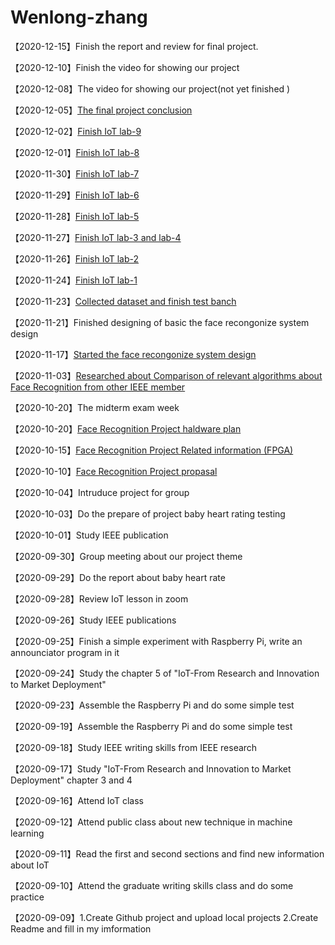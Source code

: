 # Wenlong-zhang

【2020-12-15】Finish the report and review for final project. 

【2020-12-10】Finish the video for showing our project

【2020-12-08】The video for showing our project(not yet finished )

【2020-12-05】[The final project conclusion](https://blog.csdn.net/SteveZwl/article/details/110878936)

【2020-12-02】[Finish IoT lab-9](https://github.com/SteveZwl/IOT-Lab)

【2020-12-01】[Finish IoT lab-8](https://github.com/SteveZwl/IOT-Lab)

【2020-11-30】[Finish IoT lab-7](https://github.com/SteveZwl/IOT-Lab)

【2020-11-29】[Finish IoT lab-6](https://github.com/SteveZwl/IOT-Lab)

【2020-11-28】[Finish IoT lab-5](https://github.com/SteveZwl/IOT-Lab)

【2020-11-27】[Finish IoT lab-3 and lab-4](https://github.com/SteveZwl/IOT-Lab)

【2020-11-26】[Finish IoT lab-2](https://github.com/SteveZwl/IoT-Lab)

【2020-11-24】[Finish IoT lab-1](https://github.com/SteveZwl/IoT-Lab)

【2020-11-23】[Collected dataset and finish test banch](https://github.com/SteveZwl/Face-Recognition/blob/main/Code%20for%20picture)

【2020-11-21】Finished designing of basic the face recongonize system design

【2020-11-17】[Started the face recongonize system design](https://github.com/SteveZwl/Face-Recognition/blob/main/Code%20for%20video)

【2020-11-03】[Researched about Comparison of relevant algorithms about Face Recognition from other IEEE member](https://github.com/hpc203/10kinds-light-face-detector-align-recognition)

【2020-10-20】The midterm exam week

【2020-10-20】[Face Recognition Project haldware plan](https://github.com/SteveZwl/Face-Recognition/blob/main/Hadware)

【2020-10-15】[Face Recognition Project Related information (FPGA)](https://github.com/SteveZwl/Face-Recognition/blob/main/FPGA's%20implementation%20of%20face%20position%20recognition)

【2020-10-10】[Face Recognition Project propasal](https://github.com/SteveZwl/Face-Recognition/blob/main/Proposal)

【2020-10-04】Intruduce project for group

【2020-10-03】Do the prepare of project baby heart rating testing

【2020-10-01】Study IEEE publication

【2020-09-30】Group meeting about our project theme

【2020-09-29】Do the report about baby heart rate

【2020-09-28】Review IoT lesson in zoom

【2020-09-26】Study IEEE publications 

【2020-09-25】Finish a simple experiment with Raspberry Pi, write an announciator program in it

【2020-09-24】Study the chapter 5 of "IoT-From Research and Innovation to Market Deployment"

【2020-09-23】Assemble the Raspberry Pi and do some simple test

【2020-09-19】Assemble the Raspberry Pi and do some simple test

【2020-09-18】Study IEEE writing skills from IEEE research

【2020-09-17】Study "IoT-From Research and Innovation to Market Deployment" chapter 3 and 4 

【2020-09-16】Attend IoT class

【2020-09-12】Attend public class about new technique in machine learning 
 
【2020-09-11】Read the first and second sections and find new information about IoT  
 
【2020-09-10】Attend the graduate writing skills class and do some practice 
 
【2020-09-09】1.Create Github project and upload local projects 2.Create Readme and fill in my imformation 










